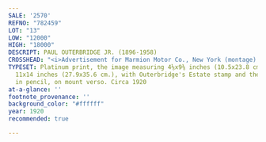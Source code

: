 ```yaml
---
SALE: '2570'
REFNO: "782459"
LOT: "13"
LOW: "12000"
HIGH: "18000"
DESCRIPT: PAUL OUTERBRIDGE JR. (1896-1958)
CROSSHEAD: "<i>Advertisement for Marmion Motor Co., New York (montage).</i>"
TYPESET: Platinum print, the image measuring 4⅛x9⅜ inches (10.5x23.8 cm.), the mount
  11x14 inches (27.9x35.6 cm.), with Outerbridge's Estate stamp and the number "419,"
  in pencil, on mount verso. Circa 1920
at-a-glance: ''
footnote_provenance: ''
background_color: "#ffffff"
year: 1920
recommended: true

---
```


